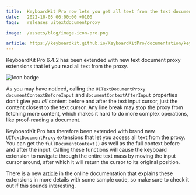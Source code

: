 ```yaml
---
title:  KeyboardKit Pro now lets you get all text from the text document proxy
date:   2022-10-05 06:00:00 +0100
tags:   releases uitextdocumentproxy

image:  /assets/blog/image-icon-pro.png

article: https://keyboardkit.github.io/KeyboardKitPro/documentation/keyboardkitpro/pro-uitextdocumentproxy-extensions
---
```


KeyboardKit Pro 6.4.2 has been extended with new text document proxy extensions that let you read all text from the proxy.

![Icon badge]({{page.image}})

As you may have noticed, calling the `UITextDocumentProxy` `documentContextBeforeInput` and `documentContextAfterInput` properties don't give you *all* content before and after the text input cursor, just the content closest to the text cursor. Any line break may stop the proxy from fetching more content, which makes it hard to do more complex operations, like proof-reading a document.

KeyboardKit Pro has therefore been extended with brand new `UITextDocumentProxy` extensions that let you access all text from the proxy. You can get the `fullDocumentContext()` as well as the full context before and after the input. Calling these functions will cause the keyboard extension to navigate through the entire text mass by moving the input cursor around, after which it will return the cursor to its original position.

There is a new [article]({{page.article}}) in the online documentation that explains these extensions in more details with some sample code, so make sure to check it out if this sounds interesting.